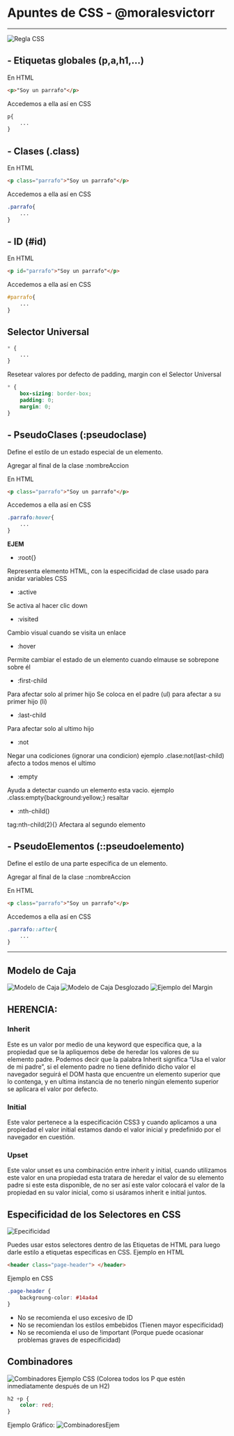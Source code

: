 # Apuntes de CSS - @moralesvictorr

----------------

![Regla CSS](https://github.com/moralesvictorr/apuntesDesarrolloWeb/blob/master/images/CSSRegla.PNG "reglaCss") 

## **- Etiquetas globales (p,a,h1,...)**
En HTML 

```html
<p>"Soy un parrafo"</p>
```
Accedemos a ella así en CSS
```css
p{
    ...
}
```
## **- Clases (.class)**
En HTML 

```html
<p class="parrafo">"Soy un parrafo"</p>
```
Accedemos a ella así en CSS
```css
.parrafo{
    ...
}
```
## **- ID (#id)**
En HTML 

```html
<p id="parrafo">"Soy un parrafo"</p>
```
Accedemos a ella así en CSS
```css
#parrafo{
    ...
}
```

## **Selector Universal**
```css
* {
    ...
}
```

Resetear valores por defecto de padding, margin con el Selector Universal
```css
* {
    box-sizing: border-box;
    padding: 0;
    margin: 0;
}

```

## **- PseudoClases (:pseudoclase)**
Define el estilo de un estado especial de un elemento.

Agregar al final de la clase :nombreAccion

En HTML 

```html
<p class="parrafo">"Soy un parrafo"</p>
```
Accedemos a ella así en CSS
```css
.parrafo:hover{
    ...
}
```

**EJEM**
* :root{}

Representa elemento HTML, con la especificidad de clase 
usado para anidar variables CSS
* :active

Se activa al hacer clic down
* :visited

Cambio visual cuando se visita un enlace
* :hover

Permite cambiar el estado de un elemento cuando elmause se sobrepone sobre él
* :first-child 

 Para afectar solo al primer hijo 
 Se coloca en el padre (ul) para afectar a su primer hijo (li)
* :last-child 

 Para afectar solo al ultimo hijo
* :not  

Negar una codiciones (ignorar una condicion) 
ejemplo .clase:not(last-child)
afecto a todos menos el ultimo
* :empty 

Ayuda a detectar cuando un elemento esta vacio. 
ejemplo .class:empty{background:yellow;} 
resaltar
* :nth-child() 

tag:nth-child(2){} 
Afectara al segundo elemento

## **- PseudoElementos (::pseudoelemento)**
Define el estilo de una parte específica de un elemento.

Agregar al final de la clase ::nombreAccion

En HTML 

```html
<p class="parrafo">"Soy un parrafo"</p>
```
Accedemos a ella así en CSS
```css
.parrafo::after{
    ...
}
```
-----
## **Modelo de Caja**
![ Modelo de Caja](https://github.com/moralesvictorr/apuntesDesarrolloWeb/blob/master/images/boxStyleCss.PNG "boxModel") 
![ Modelo de Caja Desglozado](https://github.com/moralesvictorr/apuntesDesarrolloWeb/blob/master/images/boxStyleCss2.PNG "boxModel2") 
![ Ejemplo del Margin](https://github.com/moralesvictorr/apuntesDesarrolloWeb/blob/master/images/marginExample.PNG "marginExample") 

## **HERENCIA:**

### **Inherit**
 Este es un valor por medio de una keyword que especifica que, a la propiedad que se la apliquemos debe de heredar los valores de su elemento padre. Podemos decir que la palabra Inherit significa “Usa el valor de mi padre”, si el elemento padre no tiene definido dicho valor el navegador seguirá el DOM hasta que encuentre un elemento superior que lo contenga, y en ultima instancia de no tenerlo ningún elemento superior se aplicara el valor por defecto.


### **Initial** 
Este valor pertenece a la especificación CSS3 y cuando aplicamos a una propiedad el valor initial estamos dando el valor inicial y predefinido por el navegador en cuestión.

### **Upset** 
Este valor unset es una combinación entre inherit y initial, cuando utilizamos este valor en una propiedad esta tratara de heredar el valor de su elemento padre si este esta disponible, de no ser así este valor colocará el valor de la propiedad en su valor inicial, como si usáramos inherit e initial juntos.

## **Especificidad de los Selectores en CSS**
![ Epecificidad](https://github.com/moralesvictorr/apuntesDesarrolloWeb/blob/master/images/especificidadCSS.PNG "epecificidad") 

Puedes usar estos selectores dentro de las Etiquetas de HTML para luego darle estilo a etiquetas especificas en CSS.
Ejemplo en HTML 
```html
<header class="page-header"> </header>
```
Ejemplo en CSS
```css
.page-header {
    backgroung-color: #14a4a4
}
```

* No se recomienda el uso excesivo de ID
* No se recomiendan los estilos embebidos (Tienen mayor especificidad)
* No se recomienda el uso de !important (Porque puede ocasionar problemas graves de especificidad)

## **Combinadores**
![ Combinadores](https://github.com/moralesvictorr/apuntesDesarrolloWeb/blob/master/images/Combinadores.PNG "combinadores") 
Ejemplo CSS (Colorea todos los P que estén inmediatamente después de un H2)
```css
h2 +p {
    color: red;
}
```
Ejemplo Gráfico:
![ CombinadoresEjem](https://github.com/moralesvictorr/apuntesDesarrolloWeb/blob/master/images/combinadoresEjem.PNG "combinadoresEjem") 



